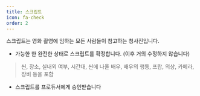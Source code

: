 ```yaml
---
title: 스크립트
icon: fa-check
order: 2
---
```

스크립트는 영화 촬영에 임하는 모든 사람들이 참고하는 청사진입니다. 

- 가능한 한 완전한 상태로 스크립트를 확정합니다. (이후 거의 수정하지 않습니다)
> 씬, 장소, 실내외 여부, 시간대, 씬에 나올 배우, 배우의 행동, 프랍, 의상, 카메라, 장비 등을 포함
- 스크립트를 프로듀서에게 승인받습니다
